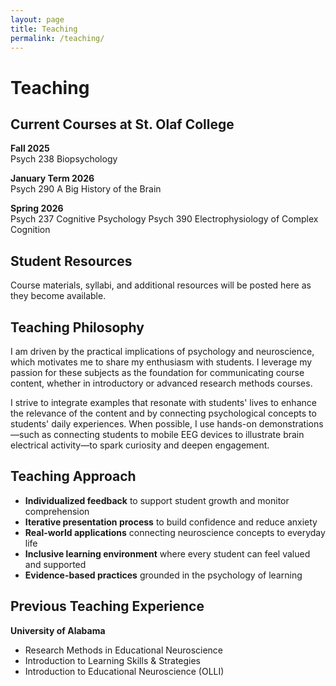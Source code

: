 ```yaml
---
layout: page
title: Teaching
permalink: /teaching/
---
```


# Teaching

## Current Courses at St. Olaf College

**Fall 2025**  
Psych 238 Biopsychology

**January Term 2026**  
Psych 290 A Big History of the Brain

**Spring 2026**  
Psych 237 Cognitive Psychology
Psych 390 Electrophysiology of Complex Cognition

## Student Resources

Course materials, syllabi, and additional resources will be posted here as they become available.

## Teaching Philosophy

I am driven by the practical implications of psychology and neuroscience, which motivates me to share my enthusiasm with students. I leverage my passion for these subjects as the foundation for communicating course content, whether in introductory or advanced research methods courses.

I strive to integrate examples that resonate with students' lives to enhance the relevance of the content and by connecting psychological concepts to students' daily experiences. When possible, I use hands-on demonstrations—such as connecting students to mobile EEG devices to illustrate brain electrical activity—to spark curiosity and deepen engagement.

## Teaching Approach

- **Individualized feedback** to support student growth and monitor comprehension
- **Iterative presentation process** to build confidence and reduce anxiety
- **Real-world applications** connecting neuroscience concepts to everyday life
- **Inclusive learning environment** where every student can feel valued and supported
- **Evidence-based practices** grounded in the psychology of learning

## Previous Teaching Experience

**University of Alabama**
- Research Methods in Educational Neuroscience
- Introduction to Learning Skills & Strategies
- Introduction to Educational Neuroscience (OLLI)
